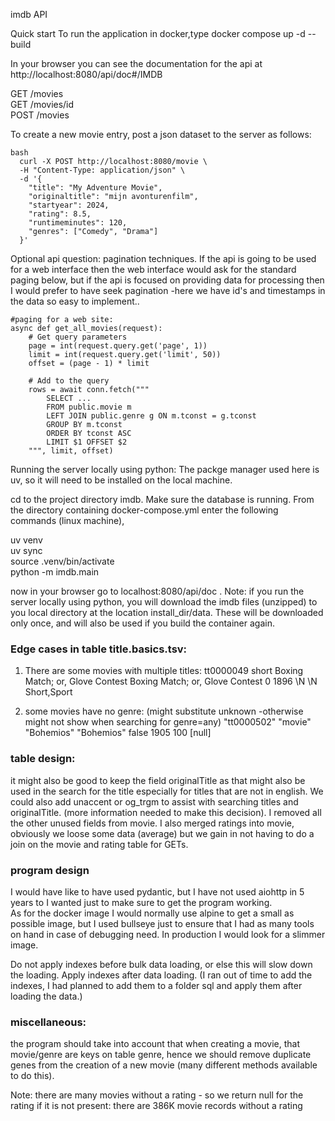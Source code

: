 


imdb API

Quick start
To run the application in docker,type
docker compose up -d --build 

In your browser you can see the documentation for the api at 
http://localhost:8080/api/doc#/IMDB  
  


GET /movies  
GET /movies/id  
POST /movies  

To create a new movie entry, post a json dataset to the server as follows:
```
bash 
  curl -X POST http://localhost:8080/movie \
  -H "Content-Type: application/json" \
  -d '{
    "title": "My Adventure Movie",
    "originaltitle": "mijn avonturenfilm",
    "startyear": 2024,
    "rating": 8.5,
    "runtimeminutes": 120,
    "genres": ["Comedy", "Drama"]
  }'
```

Optional api question: pagination techniques.
If the api is going to be used for a web interface then the web interface would ask for
the standard paging below, but if the api is focused on providing data for processing then I would 
prefer to have seek pagination -here we have id's and timestamps in the data so easy to implement..

```
#paging for a web site:  
async def get_all_movies(request):  
    # Get query parameters  
    page = int(request.query.get('page', 1))  
    limit = int(request.query.get('limit', 50))  
    offset = (page - 1) * limit  
    
    # Add to the query
    rows = await conn.fetch("""
        SELECT ... 
        FROM public.movie m 
        LEFT JOIN public.genre g ON m.tconst = g.tconst 
        GROUP BY m.tconst
        ORDER BY tconst ASC
        LIMIT $1 OFFSET $2
    """, limit, offset)
```  

Running the server locally using python:
The packge manager used here is uv, so it will need to be installed on the local machine.

cd to the project directory imdb.
Make sure the database is running.
From the directory containing docker-compose.yml enter the following commands (linux machine), 

uv venv  
uv sync  
source .venv/bin/activate    
python -m imdb.main   

now in your browser go to localhost:8080/api/doc .
Note: if you run the server locally using python, you will download the imdb
files (unzipped) to you local directory at the location install_dir/data. These will be downloaded
only once, and will also be used if you build the container again. 


### Edge cases in table title.basics.tsv:
1. There are some movies with multiple titles:
tt0000049	short	Boxing Match; or, Glove Contest	Boxing Match; or, Glove Contest	0	1896	\N	\N	Short,Sport

2. some movies have no genre: (might substitute unknown -otherwise might not show when searching for genre=any)
"tt0000502"	"movie"	"Bohemios"	"Bohemios"	false	1905		100	 [null]

### table design: 
it might also be good to keep the field originalTitle as that might also be used in the search for the title 
especially for titles that are not in english. We could also add unaccent or og_trgm to assist with searching titles and
originalTitle.
(more information needed to make this decision).
I removed all the other unused fields from movie. I also merged ratings into movie, obviously we loose some data (average)
but we gain in not having to do a join on the movie and rating table for GETs.

### program design 
I would have like to have used pydantic, but I have not used aiohttp in 5 years to I wanted just to make sure to get 
the program working.  
As for the docker image I would normally use alpine to get a small as possible image, but I used bullseye just to ensure
that I had as many tools on hand in case of debugging need. In production I would look for a slimmer image.

Do not apply indexes before bulk data loading, or else this will slow down the loading. Apply indexes after data loading.
(I ran out of time to add the indexes, I had planned to add them to a folder sql and apply them after loading the data.)

### miscellaneous: 
the program should take into account that when creating a movie, that movie/genre are keys on table genre, 
hence we should remove duplicate genes from the creation of a new movie (many different methods available to do this).

Note: there are many movies without a rating - so we return null for the rating if it is not present:
there are 386K movie records without a rating



 

